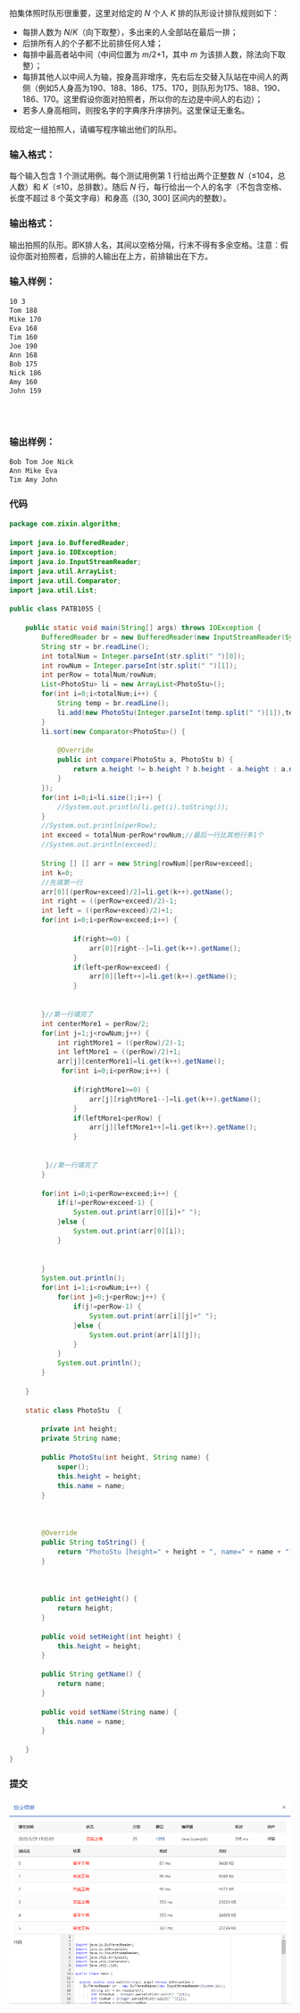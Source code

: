 拍集体照时队形很重要，这里对给定的 *N* 个人 *K* 排的队形设计排队规则如下：

- 每排人数为 *N*/*K*（向下取整），多出来的人全部站在最后一排；
- 后排所有人的个子都不比前排任何人矮；
- 每排中最高者站中间（中间位置为 *m*/2+1，其中 *m* 为该排人数，除法向下取整）；
- 每排其他人以中间人为轴，按身高非增序，先右后左交替入队站在中间人的两侧（例如5人身高为190、188、186、175、170，则队形为175、188、190、186、170。这里假设你面对拍照者，所以你的左边是中间人的右边）；
- 若多人身高相同，则按名字的字典序升序排列。这里保证无重名。

现给定一组拍照人，请编写程序输出他们的队形。

### 输入格式：

每个输入包含 1 个测试用例。每个测试用例第 1 行给出两个正整数 *N*（≤104，总人数）和 *K*（≤10，总排数）。随后 *N* 行，每行给出一个人的名字（不包含空格、长度不超过 8 个英文字母）和身高（[30, 300] 区间内的整数）。

### 输出格式：

输出拍照的队形。即K排人名，其间以空格分隔，行末不得有多余空格。注意：假设你面对拍照者，后排的人输出在上方，前排输出在下方。

### 输入样例：

```in
10 3
Tom 188
Mike 170
Eva 168
Tim 160
Joe 190
Ann 168
Bob 175
Nick 186
Amy 160
John 159

      
    
```

### 输出样例：

```out
Bob Tom Joe Nick
Ann Mike Eva
Tim Amy John
```

### 代码

```java
package com.zixin.algorithm;

import java.io.BufferedReader;
import java.io.IOException;
import java.io.InputStreamReader;
import java.util.ArrayList;
import java.util.Comparator;
import java.util.List;

public class PATB1055 {

	public static void main(String[] args) throws IOException {
		BufferedReader br = new BufferedReader(new InputStreamReader(System.in));
        String str = br.readLine();
        int totalNum = Integer.parseInt(str.split(" ")[0]);
        int rowNum = Integer.parseInt(str.split(" ")[1]);
        int perRow = totalNum/rowNum;
        List<PhotoStu> li = new ArrayList<PhotoStu>();
        for(int i=0;i<totalNum;i++) {
        	String temp = br.readLine();
        	li.add(new PhotoStu(Integer.parseInt(temp.split(" ")[1]),temp.split(" ")[0]));
        }
        li.sort(new Comparator<PhotoStu>() {

			@Override
			public int compare(PhotoStu a, PhotoStu b) {
				return a.height != b.height ? b.height - a.height : a.name.compareTo(b.name) ;
			}
		});
        for(int i=0;i<li.size();i++) {
        	//System.out.println(li.get(i).toString());
        }
        //System.out.println(perRow);
        int exceed = totalNum-perRow*rowNum;//最后一行比其他行多1个
        //System.out.println(exceed);
        
        String [] [] arr = new String[rowNum][perRow+exceed];
        int k=0;
        //先填第一行 
        arr[0][(perRow+exceed)/2]=li.get(k++).getName();
        int right = ((perRow+exceed)/2)-1;
    	int left = ((perRow+exceed)/2)+1;
        for(int i=0;i<perRow+exceed;i++) {

        		if(right>=0) {
        			arr[0][right--]=li.get(k++).getName();
        		}
        		if(left<perRow+exceed) {
        			arr[0][left++]=li.get(k++).getName();
        		}
        		
        	
        }//第一行填完了  
        int centerMore1 = perRow/2;
        for(int j=1;j<rowNum;j++) {
        	int rightMore1 = ((perRow)/2)-1;
        	int leftMore1 = ((perRow)/2)+1;
        	arr[j][centerMore1]=li.get(k++).getName();
        	 for(int i=0;i<perRow;i++) {

         		if(rightMore1>=0) {
         			arr[j][rightMore1--]=li.get(k++).getName();
         		}
         		if(leftMore1<perRow) {
         			arr[j][leftMore1++]=li.get(k++).getName();
         		}
         		
         	
         }//第一行填完了  
        }
        
        for(int i=0;i<perRow+exceed;i++) {
        	if(i!=perRow+exceed-1) {
        		System.out.print(arr[0][i]+" ");
        	}else {
        		System.out.print(arr[0][i]);
        	}
        	
        	
        }
        System.out.println();
        for(int i=1;i<rowNum;i++) {
        	for(int j=0;j<perRow;j++) {
        		if(j!=perRow-1) {
        			System.out.print(arr[i][j]+" ");
        		}else {
        		    System.out.print(arr[i][j]);
        		}
        	}
        	System.out.println();
        }
        
	}

	static class PhotoStu  {
  
		private int height;
		private String name;
		
		public PhotoStu(int height, String name) {
			super();
			this.height = height;
			this.name = name;
		}

		

		@Override
		public String toString() {
			return "PhotoStu [height=" + height + ", name=" + name + "]";
		}



		public int getHeight() {
			return height;
		}

		public void setHeight(int height) {
			this.height = height;
		}

		public String getName() {
			return name;
		}

		public void setName(String name) {
			this.name = name;
		}
		
	}
}

```



 ### 提交

![PATB1055提交](image\PATB1055提交.png)